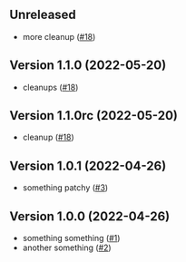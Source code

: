 ## Unreleased

- more cleanup
  ([#18](https://github.com/trask/repository-template/pull/18))

## Version 1.1.0 (2022-05-20)

- cleanups
  ([#18](https://github.com/trask/repository-template/pull/18))

## Version 1.1.0rc (2022-05-20)

- cleanup
  ([#18](https://github.com/trask/repository-template/pull/18))

## Version 1.0.1 (2022-04-26)

- something patchy
  ([#3](https://github.com/trask/repository-template/pull/3))

## Version 1.0.0 (2022-04-26)

- something something
  ([#1](https://github.com/trask/repository-template/pull/1))
- another something
  ([#2](https://github.com/trask/repository-template/pull/2))
